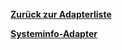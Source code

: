 [**Zurück zur Adapterliste**](/adapterref/adapterliste.md)

[**Systeminfo-Adapter**](/adapterref/docs/iobroker.systeminfo/de/README.md)